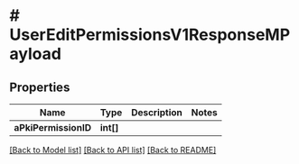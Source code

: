 # # UserEditPermissionsV1ResponseMPayload

## Properties

Name | Type | Description | Notes
------------ | ------------- | ------------- | -------------
**aPkiPermissionID** | **int[]** |  |

[[Back to Model list]](../../README.md#models) [[Back to API list]](../../README.md#endpoints) [[Back to README]](../../README.md)
